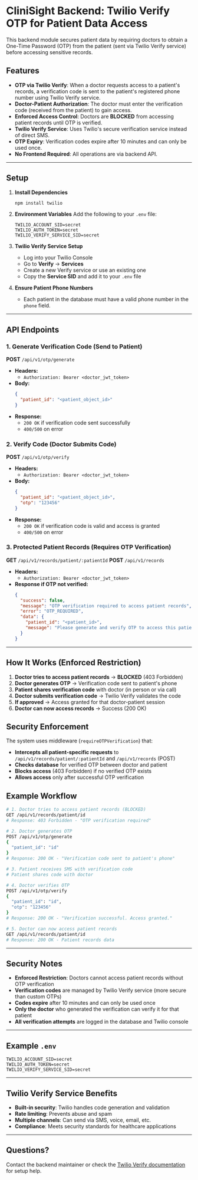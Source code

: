 # CliniSight Backend: Twilio Verify OTP for Patient Data Access

This backend module secures patient data by requiring doctors to obtain a One-Time Password (OTP) from the patient (sent via Twilio Verify service) before accessing sensitive records.

## Features
- **OTP via Twilio Verify**: When a doctor requests access to a patient's records, a verification code is sent to the patient's registered phone number using Twilio Verify service.
- **Doctor-Patient Authorization**: The doctor must enter the verification code (received from the patient) to gain access.
- **Enforced Access Control**: Doctors are **BLOCKED** from accessing patient records until OTP is verified.
- **Twilio Verify Service**: Uses Twilio's secure verification service instead of direct SMS.
- **OTP Expiry**: Verification codes expire after 10 minutes and can only be used once.
- **No Frontend Required**: All operations are via backend API.

---

## Setup

1. **Install Dependencies**
   ```bash
   npm install twilio
   ```

2. **Environment Variables**
   Add the following to your `.env` file:
   ```env
   TWILIO_ACCOUNT_SID=secret
   TWILIO_AUTH_TOKEN=secret
   TWILIO_VERIFY_SERVICE_SID=secret
   ```

3. **Twilio Verify Service Setup**
   - Log into your Twilio Console
   - Go to **Verify** → **Services**
   - Create a new Verify service or use an existing one
   - Copy the **Service SID** and add it to your `.env` file

4. **Ensure Patient Phone Numbers**
   - Each patient in the database must have a valid phone number in the `phone` field.

---

## API Endpoints

### 1. Generate Verification Code (Send to Patient)
**POST** `/api/v1/otp/generate`

- **Headers:**
  - `Authorization: Bearer <doctor_jwt_token>`
- **Body:**
  ```json
  {
    "patient_id": "<patient_object_id>"
  }
  ```
- **Response:**
  - `200 OK` if verification code sent successfully
  - `400/500` on error

### 2. Verify Code (Doctor Submits Code)
**POST** `/api/v1/otp/verify`

- **Headers:**
  - `Authorization: Bearer <doctor_jwt_token>`
- **Body:**
  ```json
  {
    "patient_id": "<patient_object_id>",
    "otp": "123456"
  }
  ```
- **Response:**
  - `200 OK` if verification code is valid and access is granted
  - `400/500` on error

### 3. Protected Patient Records (Requires OTP Verification)
**GET** `/api/v1/records/patient/:patientId`
**POST** `/api/v1/records`

- **Headers:**
  - `Authorization: Bearer <doctor_jwt_token>`
- **Response if OTP not verified:**
  ```json
  {
    "success": false,
    "message": "OTP verification required to access patient records",
    "error": "OTP_REQUIRED",
    "data": {
      "patient_id": "<patient_id>",
      "message": "Please generate and verify OTP to access this patient's records"
    }
  }
  ```

---

## How It Works (Enforced Restriction)

1. **Doctor tries to access patient records** → **BLOCKED** (403 Forbidden)
2. **Doctor generates OTP** → Verification code sent to patient's phone
3. **Patient shares verification code** with doctor (in person or via call)
4. **Doctor submits verification code** → Twilio Verify validates the code
5. **If approved** → Access granted for that doctor-patient session
6. **Doctor can now access records** → Success (200 OK)

## Security Enforcement

The system uses middleware (`requireOTPVerification`) that:
- **Intercepts all patient-specific requests** to `/api/v1/records/patient/:patientId` and `/api/v1/records` (POST)
- **Checks database** for verified OTP between doctor and patient
- **Blocks access** (403 Forbidden) if no verified OTP exists
- **Allows access** only after successful OTP verification

## Example Workflow

```bash
# 1. Doctor tries to access patient records (BLOCKED)
GET /api/v1/records/patient/id
# Response: 403 Forbidden - "OTP verification required"

# 2. Doctor generates OTP
POST /api/v1/otp/generate
{
  "patient_id": "id"
}
# Response: 200 OK - "Verification code sent to patient's phone"

# 3. Patient receives SMS with verification code
# Patient shares code with doctor

# 4. Doctor verifies OTP
POST /api/v1/otp/verify
{
  "patient_id": "id",
  "otp": "123456"
}
# Response: 200 OK - "Verification successful. Access granted."

# 5. Doctor can now access patient records
GET /api/v1/records/patient/id
# Response: 200 OK - Patient records data
```

---

## Security Notes
- **Enforced Restriction**: Doctors cannot access patient records without OTP verification
- **Verification codes** are managed by Twilio Verify service (more secure than custom OTPs)
- **Codes expire** after 10 minutes and can only be used once
- **Only the doctor** who generated the verification can verify it for that patient
- **All verification attempts** are logged in the database and Twilio console

---

## Example `.env`
```
TWILIO_ACCOUNT_SID=secret
TWILIO_AUTH_TOKEN=secret
TWILIO_VERIFY_SERVICE_SID=secret
```

---

## Twilio Verify Service Benefits
- **Built-in security**: Twilio handles code generation and validation
- **Rate limiting**: Prevents abuse and spam
- **Multiple channels**: Can send via SMS, voice, email, etc.
- **Compliance**: Meets security standards for healthcare applications

---

## Questions?
Contact the backend maintainer or check the [Twilio Verify documentation](https://www.twilio.com/docs/verify) for setup help. 